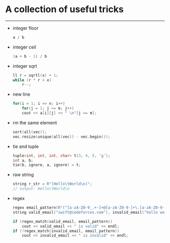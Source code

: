 # A collection of useful tricks

---

* integer floor
    ```cpp
    a / b
    ```

* integer ceil
    ```cpp
    (a + b - 1) / b
    ```

* integer sqrt
    ```cpp
    ll r = sqrtl(x) + 1;
    while (r * r > x)
        r--;
    ```
* new line
    ```cpp
    for(i = 1; i <= n; i++)
        for(j = 1; j <= m; j++)
        cout << a[i][j] << " \n"[j == m];
    ```

* rm the same element
    ```cpp
    sort(all(vec));
    vec.resize(unique(all(vec)) - vec.begin());
    ```

* tie and tuple
    ```cpp
    tuple<int, int, int, char> t(3, 4, 5, 'g');
    int a, b;
    tie(b, ignore, a, ignore) = t;
    ```

* raw string
    ```cpp
    string r_str = R"(Hello\tWorld\n)";
    // output: Hello\tWorld\n
    ```

* regex
    ```cpp
    regex email_pattern(R"(^[a-zA-Z0-9_.+-]+@[a-zA-Z0-9-]+\.[a-zA-Z0-9-.]+$)");
    string valid_email("swift@codeforces.com"), invalid_email("hello world");

    if (regex_match(valid_email, email_pattern))
        cout << valid_email << " is valid" << endl;
    if (!regex_match(invalid_email, email_pattern))
        cout << invalid_email << " is invalid" << endl;
    ```